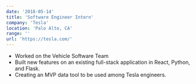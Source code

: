 ```yaml
---
date: '2018-05-14'
title: 'Software Engineer Intern'
company: 'Tesla'
location: 'Palo Alto, CA'
range: ''
url: 'https://tesla.com/'
---
```


- Worked on the Vehicle Software Team
- Built new features on an existing full-stack application in React, Python, and Flask.
- Creating an MVP data tool to be used among Tesla engineers.
